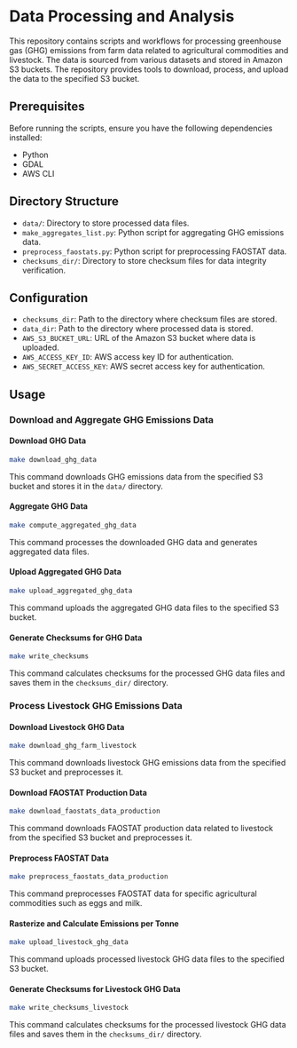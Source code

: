# Data Processing and Analysis

This repository contains scripts and workflows for processing greenhouse gas (GHG) emissions from farm data related to agricultural commodities and livestock. The data is sourced from various datasets and stored in Amazon S3 buckets. The repository provides tools to download, process, and upload the data to the specified S3 bucket.

## Prerequisites

Before running the scripts, ensure you have the following dependencies installed:

- Python
- GDAL
- AWS CLI

## Directory Structure

- `data/`: Directory to store processed data files.
- `make_aggregates_list.py`: Python script for aggregating GHG emissions data.
- `preprocess_faostats.py`: Python script for preprocessing FAOSTAT data.
- `checksums_dir/`: Directory to store checksum files for data integrity verification.

## Configuration

- `checksums_dir`: Path to the directory where checksum files are stored.
- `data_dir`: Path to the directory where processed data is stored.
- `AWS_S3_BUCKET_URL`: URL of the Amazon S3 bucket where data is uploaded.
- `AWS_ACCESS_KEY_ID`: AWS access key ID for authentication.
- `AWS_SECRET_ACCESS_KEY`: AWS secret access key for authentication.

## Usage

### Download and Aggregate GHG Emissions Data

#### Download GHG Data
```bash
make download_ghg_data
```
This command downloads GHG emissions data from the specified S3 bucket and stores it in the `data/` directory.

#### Aggregate GHG Data

```bash
make compute_aggregated_ghg_data
```
This command processes the downloaded GHG data and generates aggregated data files.

#### Upload Aggregated GHG Data

```bash
make upload_aggregated_ghg_data
```
This command uploads the aggregated GHG data files to the specified S3 bucket.

#### Generate Checksums for GHG Data

```bash
make write_checksums
```
This command calculates checksums for the processed GHG data files and saves them in the `checksums_dir/` directory.

### Process Livestock GHG Emissions Data

#### Download Livestock GHG Data

```bash
make download_ghg_farm_livestock
```

This command downloads livestock GHG emissions data from the specified S3 bucket and preprocesses it.

#### Download FAOSTAT Production Data

```bash
make download_faostats_data_production
```

This command downloads FAOSTAT production data related to livestock from the specified S3 bucket and preprocesses it.

#### Preprocess FAOSTAT Data

```bash
make preprocess_faostats_data_production
```

This command preprocesses FAOSTAT data for specific agricultural commodities such as eggs and milk.

#### Rasterize and Calculate Emissions per Tonne

```bash
make upload_livestock_ghg_data
```

This command uploads processed livestock GHG data files to the specified S3 bucket.

####  Generate Checksums for Livestock GHG Data

```bash
make write_checksums_livestock
```

This command calculates checksums for the processed livestock GHG data files and saves them in the `checksums_dir/` directory.
